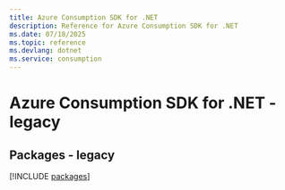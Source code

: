 ```yaml
---
title: Azure Consumption SDK for .NET
description: Reference for Azure Consumption SDK for .NET
ms.date: 07/18/2025
ms.topic: reference
ms.devlang: dotnet
ms.service: consumption
---
```

# Azure Consumption SDK for .NET - legacy
## Packages - legacy
[!INCLUDE [packages](consumption-index.md)]